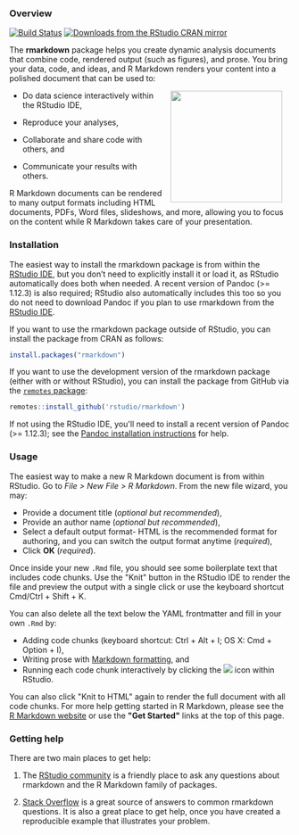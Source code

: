 ### Overview

[![Build Status](https://travis-ci.org/rstudio/rmarkdown.svg?branch=master)](https://travis-ci.org/rstudio/rmarkdown)
[![Downloads from the RStudio CRAN mirror](https://cranlogs.r-pkg.org/badges/rmarkdown)](https://cran.r-project.org/package=rmarkdown)

The **rmarkdown** package helps you create dynamic analysis documents that combine code, rendered output (such as figures), and prose. You bring your data, code, and ideas, and R Markdown renders your content into a polished document that can be used to:

<img src="https://bookdown.org/yihui/rmarkdown/images/hex-rmarkdown.png" width="200" style="padding: 0 15px; float: right;"/>

- Do data science interactively within the RStudio IDE,

- Reproduce your analyses,

- Collaborate and share code with others, and

- Communicate your results with others.

R Markdown documents can be rendered to many output formats including HTML documents, PDFs, Word files, slideshows, and more, allowing you to focus on the content while R Markdown takes care of your presentation. 


### Installation

The easiest way to install the rmarkdown package is from within the [RStudio IDE](http://www.rstudio.com/ide/download/preview), but you don’t need to explicitly install it or load it, as RStudio automatically does both when needed. A recent version of Pandoc (>= 1.12.3) is also required; RStudio also automatically includes this too so you do not need to download Pandoc if you plan to use rmarkdown from the [RStudio IDE](http://www.rstudio.com/ide/download/preview).

If you want to use the rmarkdown package outside of RStudio, you can install the package from CRAN as follows:

```r
install.packages("rmarkdown")
```

If you want to use the development version of the rmarkdown package (either with or without RStudio), you can install the package from GitHub via the [`remotes` package](https://remotes.r-lib.org/):

```r
remotes::install_github('rstudio/rmarkdown')
```

If not using the RStudio IDE, you'll need to install a recent version of Pandoc (&gt;= 1.12.3); see the [Pandoc installation instructions](articles/pandoc.html) for help.

### Usage

The easiest way to make a new R Markdown document is from within RStudio. Go to _File > New File > R Markdown_. From the new file wizard, you may:

+ Provide a document title (_optional but recommended_),
+ Provide an author name (_optional but recommended_),
+ Select a default output format- HTML is the recommended format for authoring, and you can switch the output format anytime (_required_), 
+ Click **OK** (_required_).

Once inside your new `.Rmd` file, you should see some boilerplate text that includes code chunks. Use the "Knit" button in the RStudio IDE to render the file and preview the output with a single click or use the keyboard shortcut Cmd/Ctrl + Shift + K. 

You can also delete all the text below the YAML frontmatter and fill in your own `.Rmd` by:

+ Adding code chunks (keyboard shortcut: Ctrl + Alt + I; OS X: Cmd + Option + I),
+ Writing prose with [Markdown formatting](https://www.markdowntutorial.com/), and
+ Running each code chunk interactively by clicking the ![](https://raw.githubusercontent.com/rstudio/rmarkdown/gh-pages/images/notebook-run-chunk.png) icon within RStudio. 

You can also click "Knit to HTML" again to render the full document with all code chunks. For more help getting started in R Markdown, please see the [R Markdown website](https://rmarkdown.rstudio.com/lesson-1.html) or use the **"Get Started"** links at the top of this page.

### Getting help

There are two main places to get help:

1. The [RStudio community](https://community.rstudio.com/c/R-Markdown) is a friendly place to ask any questions about rmarkdown and the R Markdown family of packages.

1. [Stack Overflow](https://stackoverflow.com/questions/tagged/r-markdown) is a great source of answers to common rmarkdown questions. It is also a great place to get help, once you have created a reproducible example that illustrates your problem.

